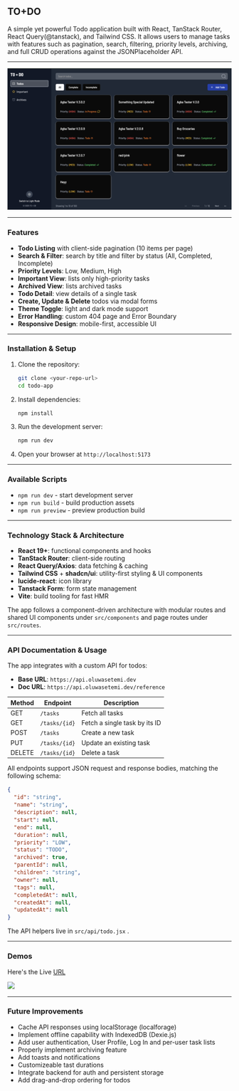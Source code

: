 ## TO+DO

A simple yet powerful Todo application built with React, TanStack Router, React Query(@tanstack), and Tailwind CSS. It allows users to manage tasks with features such as pagination, search, filtering, priority levels, archiving, and full CRUD operations against the JSONPlaceholder API.

---

![](./public/ss/image.png)

---

### Features

* **Todo Listing** with client-side pagination (10 items per page)
* **Search & Filter**: search by title and filter by status (All, Completed, Incomplete)
* **Priority Levels**: Low, Medium, High
* **Important View**: lists only high-priority tasks
* **Archived View**: lists archived tasks
* **Todo Detail**: view details of a single task
* **Create, Update & Delete** todos via modal forms
* **Theme Toggle**: light and dark mode support
* **Error Handling**: custom 404 page and Error Boundary
* **Responsive Design**: mobile-first, accessible UI

---

### Installation & Setup

1. Clone the repository:

   ```bash
   git clone <your-repo-url>
   cd todo-app
   ```
2. Install dependencies:

   ```bash
   npm install
   ```
3. Run the development server:

   ```bash
   npm run dev
   ```
4. Open your browser at `http://localhost:5173`

---

### Available Scripts

* `npm run dev` - start development server
* `npm run build` - build production assets
* `npm run preview` - preview production build

---

### Technology Stack & Architecture

* **React 19+**: functional components and hooks
* **TanStack Router**: client-side routing
* **React Query/Axios**: data fetching & caching
* **Tailwind CSS** + **shadcn/ui**: utility-first styling & UI components
* **lucide-react**: icon library
* **Tanstack Form**: form state management
* **Vite**: build tooling for fast HMR

The app follows a component-driven architecture with modular routes and shared UI components under `src/components` and page routes under `src/routes`.

---

### API Documentation & Usage

The app integrates with a custom API for todos:

* **Base URL**: `https://api.oluwasetemi.dev`
* **Doc URL**: `https://api.oluwasetemi.dev/reference`

| Method | Endpoint      | Description                   |
| ------ | ------------- | ----------------------------- |
| GET    | `/tasks`      | Fetch all tasks               |
| GET    | `/tasks/{id}` | Fetch a single task by its ID |
| POST   | `/tasks`      | Create a new task             |
| PUT    | `/tasks/{id}` | Update an existing task       |
| DELETE | `/tasks/{id}` | Delete a task                 |

All endpoints support JSON request and response bodies, matching the following schema:

```json
{
  "id": "string",
  "name": "string",
  "description": null,
  "start": null,
  "end": null,
  "duration": null,
  "priority": "LOW",
  "status": "TODO",
  "archived": true,
  "parentId": null,
  "children": "string",
  "owner": null,
  "tags": null,
  "completedAt": null,
  "createdAt": null,
  "updatedAt": null
}
```

The API helpers live in `src/api/todo.jsx` .

---

### Demos

Here's the Live [URL](https://t0d0z.netlify.app/)

![](./public/ss/Screen%20Recording%202025-06-15%20at%2012.58.16.gif)

---


### Future Improvements

* Cache API responses using localStorage (localforage)
* Implement offline capability with IndexedDB (Dexie.js)
* Add user authentication, User Profile, Log In and per-user task lists
* Properly implement archiving feature
* Add toasts and notifications
* Customizeable tast durations
* Integrate backend for auth and persistent storage
* Add drag-and-drop ordering for todos
